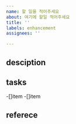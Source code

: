 ```yaml
---
name: 할 일을 적어주세요
about: 여기에 할일 적어주세요
title: ''
labels: enhancement
assignees: ''

---
```


## desciption

## tasks

-[]item
-[]item

## referece
